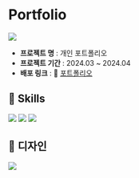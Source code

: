 # Portfolio
![](https://velog.velcdn.com/images/smh0116/post/06606ea3-4870-49b2-8963-78ec4fa3c0dd/image.png)

-   **프로젝트 명** :  개인 포트폴리오
-   **프로젝트 기간** : 2024.03 ~ 2024.04
-  **배포 링크** : 🔗 [포트폴리오](https://myeonghwa-portfolio.vercel.app/)




## 🔧 Skills
<img src="https://img.shields.io/badge/next.js-000000?style=for-the-badge&logo=nextdotjs&logoColor=white">
<img src="https://img.shields.io/badge/typescript-3178C6?style=for-the-badge&logo=typescript&logoColor=white">
<img src="https://img.shields.io/badge/styledcomponents-DB7093?style=for-the-badge&logo=styledcomponents&logoColor=white">

##  💄 디자인
![](https://velog.velcdn.com/images/smh0116/post/46c88c21-828d-4c68-8dee-b237f0be3786/image.png)